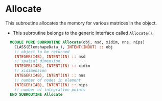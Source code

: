 # Allocate

This subroutine allocates the memory for various matrices in the object.

- This subroutine belongs to the generic interface called `Allocate()`.

```fortran
  MODULE PURE SUBROUTINE Allocate(obj, nsd, xidim, nns, nips)
    CLASS(ElemshapeData_), INTENT(INOUT) :: obj
    !! object to be returned
    INTEGER(I4B), INTENT(IN) :: nsd
    !! spatial dimension
    INTEGER(I4B), INTENT(IN) :: xidim
    !! xidimension
    INTEGER(I4B), INTENT(IN) :: nns
    !! number of nodes in element
    INTEGER(I4B), INTENT(IN) :: nips
    !! number of integration points
  END SUBROUTINE Allocate
```